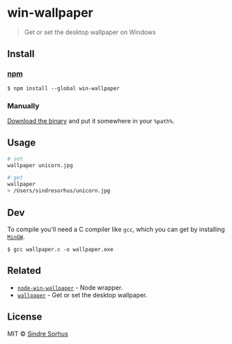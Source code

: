 # win-wallpaper

> Get or set the desktop wallpaper on Windows


## Install

### [npm](https://github.com/sindresorhus/node-win-wallpaper#cli)

```
$ npm install --global win-wallpaper
```

### Manually

[Download the binary](https://github.com/sindresorhus/win-wallpaper/releases/latest) and put it somewhere in your `%path%`.


## Usage

```sh
# set
wallpaper unicorn.jpg

# get
wallpaper
> /Users/sindresorhus/unicorn.jpg
```


## Dev

To compile you'll need a C compiler like `gcc`, which you can get by installing [`MinGW`](http://www.mingw.org/).

```
$ gcc wallpaper.c -o wallpaper.exe
```


## Related

- [`node-win-wallpaper`](https://github.com/sindresorhus/node-win-wallpaper) - Node wrapper.
- [`wallpaper`](https://github.com/sindresorhus/wallpaper) - Get or set the desktop wallpaper.


## License

MIT © [Sindre Sorhus](http://sindresorhus.com)
